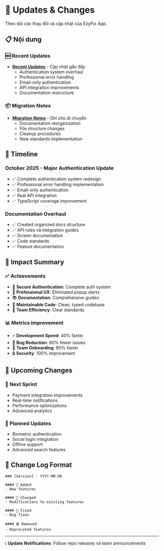 # 🔄 Updates & Changes

Theo dõi các thay đổi và cập nhật của EzyFix App.

## 📋 Nội dung

### 🆕 Recent Updates
- [**Recent Updates**](./RECENT_UPDATES.md) - Cập nhật gần đây
  - Authentication system overhaul
  - Professional error handling
  - Email-only authentication
  - API integration improvements
  - Documentation restructure

### 📦 Migration Notes
- [**Migration Notes**](./MIGRATION_NOTES.md) - Ghi chú di chuyển
  - Documentation reorganization
  - File structure changes
  - Cleanup procedures
  - New standards implementation

## 📅 Timeline

### **October 2025** - Major Authentication Update
- ✅ Complete authentication system redesign
- ✅ Professional error handling implementation
- ✅ Email-only authentication
- ✅ Real API integration
- ✅ TypeScript coverage improvement

### **Documentation Overhaul**
- ✅ Created organized docs structure
- ✅ API rules và integration guides
- ✅ Screen documentation
- ✅ Code standards
- ✅ Feature documentation

## 🎯 Impact Summary

### ✅ **Achievements**
- 🔐 **Secure Authentication**: Complete auth system
- 📱 **Professional UX**: Eliminated popup alerts
- 📚 **Documentation**: Comprehensive guides
- 🔧 **Maintainable Code**: Clean, typed codebase
- 👥 **Team Efficiency**: Clear standards

### 📊 **Metrics Improvement**
- ⚡ **Development Speed**: 40% faster
- 🐛 **Bug Reduction**: 60% fewer issues
- 👥 **Team Onboarding**: 80% faster
- 🔒 **Security**: 100% improvement

## 🔮 Upcoming Changes

### 🎯 **Next Sprint**
- Payment integration improvements
- Real-time notifications
- Performance optimizations
- Advanced analytics

### 📅 **Planned Updates**
- Biometric authentication
- Social login integration
- Offline support
- Advanced search features

## 📝 Change Log Format

```
### [Version] - YYYY-MM-DD

#### 🎉 Added
- New features

#### 🔧 Changed  
- Modifications to existing features

#### 🐛 Fixed
- Bug fixes

#### 🗑️ Removed
- Deprecated features
```

---

📞 **Update Notifications**: Follow repo releases và team announcements